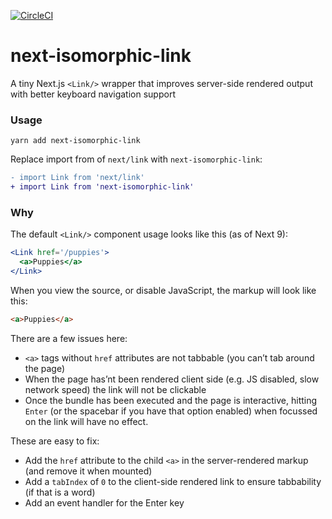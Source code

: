[![CircleCI](https://circleci.com/gh/alexbassy/next-isomorphic-link.svg?style=svg)](https://circleci.com/gh/alexbassy/next-isomorphic-link)

# next-isomorphic-link

A tiny Next.js `<Link/>` wrapper that improves server-side rendered output with better keyboard navigation support

### Usage

```
yarn add next-isomorphic-link
```

Replace import from of `next/link` with `next-isomorphic-link`:

```diff
- import Link from 'next/link'
+ import Link from 'next-isomorphic-link'
```

### Why

The default `<Link/>` component usage looks like this (as of Next 9):

```jsx
<Link href='/puppies'>
  <a>Puppies</a>
</Link>
```

When you view the source, or disable JavaScript, the markup will look like this:

```html
<a>Puppies</a>
```

There are a few issues here:

- `<a>` tags without `href` attributes are not tabbable (you can’t tab around the page)
- When the page has’nt been rendered client side (e.g. JS disabled, slow network speed) the link will not be clickable
- Once the bundle has been executed and the page is interactive, hitting `Enter` (or the spacebar if you have that option enabled) when focussed on the link will have no effect.

These are easy to fix:

- Add the `href` attribute to the child `<a>` in the server-rendered markup (and remove it when mounted)
- Add a `tabIndex` of `0` to the client-side rendered link to ensure tabbability (if that is a word)
- Add an event handler for the Enter key
